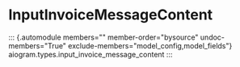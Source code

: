 # InputInvoiceMessageContent

::: {.automodule members="" member-order="bysource" undoc-members="True" exclude-members="model_config,model_fields"}
aiogram.types.input_invoice_message_content
:::
